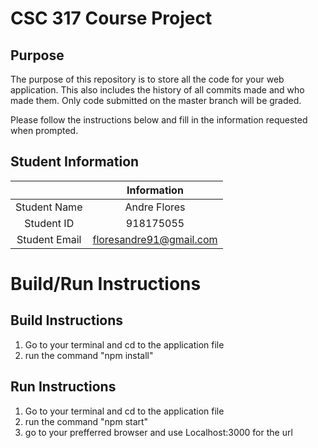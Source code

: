# CSC 317 Course Project

## Purpose

The purpose of this repository is to store all the code for your web application. This also includes the history of all commits made and who made them. Only code submitted on the master branch will be graded.

Please follow the instructions below and fill in the information requested when prompted.

## Student Information

|               |         Information       |
|:-------------:|:-------------------------:|
| Student Name  | Andre Flores  		  |
| Student ID    | 918175055     		  |
| Student Email | floresandre91@gmail.com   |



# Build/Run Instructions

## Build Instructions
1. Go to your terminal and cd to the application file
2. run the command "npm install"

## Run Instructions
1. Go to your terminal and cd to the application file
2. run the command "npm start"
3. go to your prefferred browser and use Localhost:3000 for the url
